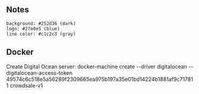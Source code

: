 ## Notes

	background: #252d36 (dark)
	logo: #27e0e5 (blue)
	line color: #c1c2c3 (gray)

## Docker
Create Digital Ocean server:
docker-machine create --driver digitalocean --digitalocean-access-token 49574c6c518e5a56289f2309665ea975b197a35e01bd14224b1881af9c717811 crowdsale-v1